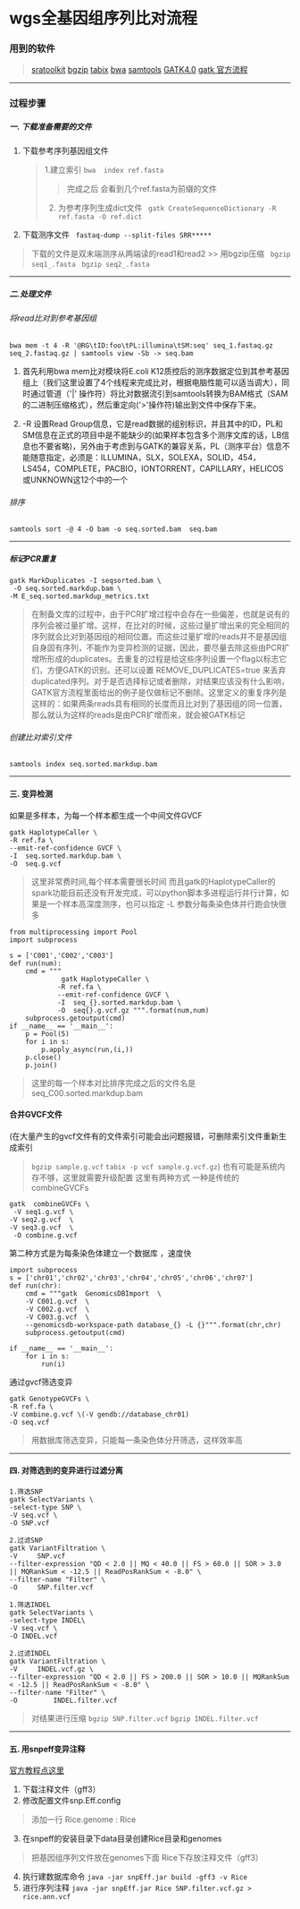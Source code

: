 # wgs全基因组序列比对流程
### 用到的软件
>  [sratoolkit](https://www.ncbi.nlm.nih.gov/sra/docs/toolkitsoft/"%3Ehttps://www.ncbi.nlm.nih.gov/sra/docs/toolkitsoft/%3C/a%3E)
>  [bgzip](
http://www.htslib.org/doc/bgzip.html)
>  [tabix](
http://www.htslib.org/doc/tabix.html)
>  [bwa](
http://bio-bwa.sourceforge.net/)
>  [samtools](
http://samtools.sourceforge.net/)
>  [GATK4.0](
https://software.broadinstitute.org/gatk/)
 [gatk 官方流程](https://software.broadinstitute.org/gatk/best-practices/workflow?id=11145
)
***
### 过程步骤
##### 一. 下载准备需要的文件
1. 下载参考序列基因组文件
    > 1.建立索引
     `bwa  index ref.fasta`
     >> 完成之后 会看到几个ref.fasta为前缀的文件
    > 2. 为参考序列生成dict文件
     ` gatk CreateSequenceDictionary -R ref.fasta -O ref.dict` 
2. 下载测序文件
   ` fastaq-dump --split-files SRR*****`
>下载的文件是双末端测序从两端读的read1和read2
     >> 用bgzip压缩
        ` bgzip seq1_.fasta`
       ` bgzip seq2_.fasta`
****
##### 二.处理文件
###### 将read比对到参考基因组
 `bwa mem -t 4 -R '@RG\tID:foo\tPL:illumina\tSM:seq' seq_1.fastaq.gz seq_2.fastaq.gz | samtools view -Sb -> seq.bam
`
1. 首先利用bwa mem比对模块将E.coli K12质控后的测序数据定位到其参考基因组上（我们这里设置了4个线程来完成比对，根据电脑性能可以适当调大），同时通过管道（'|' 操作符）将比对数据流引到samtools转换为BAM格式（SAM的二进制压缩格式），然后重定向('>'操作符)输出到文件中保存下来。

2. -R 设置Read Group信息，它是read数据的组别标识，并且其中的ID，PL和SM信息在正式的项目中是不能缺少的(如果样本包含多个测序文库的话，LB信息也不要省略)，另外由于考虑到与GATK的兼容关系，PL（测序平台）信息不能随意指定，必须是：ILLUMINA，SLX，SOLEXA，SOLID，454，LS454，COMPLETE，PACBIO，IONTORRENT，CAPILLARY，HELICOS或UNKNOWN这12个中的一个

 ###### 排序
``samtools sort -@ 4 -O bam -o seq.sorted.bam  seq.bam ``
___
##### 标记PCR重复
```
gatk MarkDuplicates -I seqsorted.bam \
 -O seq.sorted.markdup.bam \
-M E_seq.sorted.markdup_metrics.txt
```

> 在制备文库的过程中，由于PCR扩增过程中会存在一些偏差，也就是说有的序列会被过量扩增。这样，在比对的时候，这些过量扩增出来的完全相同的序列就会比对到基因组的相同位置。而这些过量扩增的reads并不是基因组自身固有序列，不能作为变异检测的证据，因此，要尽量去除这些由PCR扩增所形成的duplicates。去重复的过程是给这些序列设置一个flag以标志它们，方便GATK的识别。还可以设置 REMOVE_DUPLICATES=true 来丢弃duplicated序列。对于是否选择标记或者删除，对结果应该没有什么影响，GATK官方流程里面给出的例子是仅做标记不删除。这里定义的重复序列是这样的：如果两条reads具有相同的长度而且比对到了基因组的同一位置，那么就认为这样的reads是由PCR扩增而来，就会被GATK标记

###### 创建比对索引文件 
`samtools index seq.sorted.markdup.bam`
___
#### 三. 变异检测
如果是多样本，为每一个样本都生成一个中间文件GVCF
```
gatk HaplotypeCaller \
-R ref.fa \
--emit-ref-confidence GVCF \
-I  seq.sorted.markdup.bam \
-O  seq.g.vcf
```
> 这里非常费时间,每个样本需要很长时间 而且gatk的HaplotypeCaller的spark功能目前还没有开发完成，可以python脚本多进程运行并行计算，如果是一个样本高深度测序，也可以指定 -L 参数分每条染色体并行跑会快很多
> 
```
from multiprocessing import Pool
import subprocess

s = ['C001','C002','C003']
def run(num):
    cmd = """
             gatk HaplotypeCaller \
            -R ref.fa \
            --emit-ref-confidence GVCF \
            -I  seq_{}.sorted.markdup.bam \
            -O  seq{}.g.vcf.gz """.format(num,num)
    subprocess.getoutput(cmd)
if __name__ == '__main__':
    p = Pool(5)
    for i in s:
        p.apply_async(run,(i,))
    p.close()
    p.join()
```
> 这里的每一个样本对比排序完成之后的文件名是seq_C00.sorted.markdup.bam

####  合并GVCF文件
(在大量产生的gvcf文件有的文件索引可能会出问题报错，可删除索引文件重新生成索引
> `bgzip sample.g.vcf`
> `tabix -p vcf sample.g.vcf.gz`)
也有可能是系统内存不够，这里就需要升级配置
这里有两种方式  一种是传统的combineGVCFs
```
gatk  combineGVCFs \
 -V seq1.g.vcf \
-V seq2.g.vcf  \
-V seq3.g.vcf  \
 -O combine.g.vcf
```
第二种方式是为每条染色体建立一个数据库  ，速度快
```
import subprocess
s = ['chr01','chr02','chr03','chr04','chr05','chr06','chr07']
def run(chr):
    cmd = """gatk  GenomicsDBImport  \
    -V C001.g.vcf  \
    -V C002.g.vcf  \ 
    -V C003.g.vcf  \
    --genomicsdb-workspace-path database_{} -L {}""".format(chr,chr)
    subprocess.getoutput(cmd)

if __name__ == '__main__':
    for i in s:
        run(i)
```
通过gvcf筛选变异
```
gatk GenotypeGVCFs \
-R ref.fa \
-V combine.g.vcf \(-V gendb://database_chr01)
-O seq.vcf
```
> 用数据库筛选变异，只能每一条染色体分开筛选，这样效率高
***
#### 四. 对筛选到的变异进行过滤分离
```
1.筛选SNP
gatk SelectVariants \
-select-type SNP \
-V seq.vcf \
-O SNP.vcf

2.过滤SNP
gatk VariantFiltration \
-V     SNP.vcf
--filter-expression "QD < 2.0 || MQ < 40.0 || FS > 60.0 || SOR > 3.0 || MQRankSum < -12.5 || ReadPosRankSum < -8.0" \
--filter-name "Filter" \
-O     SNP.filter.vcf
```
```
1.筛选INDEL
gatk SelectVariants \
-select-type INDEL\
-V seq.vcf \
-O INDEL.vcf

2.过滤INDEL
gatk VariantFiltration \
-V     INDEL.vcf.gz \
--filter-expression "QD < 2.0 || FS > 200.0 || SOR > 10.0 || MQRankSum < -12.5 || ReadPosRankSum < -8.0" \
--filter-name "Filter" \
-O         INDEL.filter.vcf
```
> 对结果进行压缩
`bgzip SNP.filter.vcf`
`bgzip INDEL.filter.vcf`
____
#### 五. 用snpeff变异注释
[官方教程点这里](
http://snpeff.sourceforge.net/SnpEff_manual.html)
1. 下载注释文件（gff3）
2. 修改配置文件snp.Eff.config 
 >添加一行 Rice.genome : Rice
3. 在snpeff的安装目录下data目录创建Rice目录和genomes
> 把基因组序列文件放在genomes下面  Rice下存放注释文件（gff3）
4. 执行建数据库命令
`java -jar snpEff.jar build -gff3 -v Rice`
5. 进行序列注释
`java -jar snpEff.jar Rice SNP.filter.vcf.gz > rice.ann.vcf`
